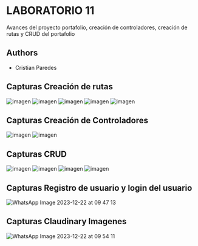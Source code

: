# LABORATORIO 11 

Avances del proyecto portafolio, creación de controladores, creación de rutas y CRUD del portafolio



## Authors

- Cristian Paredes


## Capturas Creación de rutas
![imagen](https://github.com/Ruizerick26/portafolio/assets/117743844/ebd8980f-333b-4524-9976-f935b709cf4f)
![imagen](https://github.com/Ruizerick26/portafolio/assets/117743844/f18fe31f-8d1f-4a44-ae22-ddf419f44826)
![imagen](https://github.com/Ruizerick26/portafolio/assets/117743844/81df21ff-436b-45ec-9a38-e44342ffd01b)
![imagen](https://github.com/Ruizerick26/portafolio/assets/117743844/8d7a3fd3-e61e-4134-b662-4a5a5b9c102c)
![imagen](https://github.com/Ruizerick26/portafolio/assets/117743844/6d5e5617-ebc2-4dfc-aa2a-a1b44fac8638)


## Capturas Creación de Controladores

![imagen](https://github.com/Ruizerick26/portafolio/assets/117743844/48c4e91d-41f9-40aa-a4e7-6efbcc378f55)
![imagen](https://github.com/Ruizerick26/portafolio/assets/117743844/d41dde66-67d5-4622-9bf7-d4e7f3d3108b)


## Capturas CRUD
![imagen](https://github.com/Ruizerick26/portafolio/assets/117743844/94d6da96-2109-4aec-8a4b-a28169f40d8f)
![imagen](https://github.com/Ruizerick26/portafolio/assets/117743844/4afba427-8812-48ed-9fc7-72f35b0abaf0)
![imagen](https://github.com/Ruizerick26/portafolio/assets/117743844/e8dd92ec-2f89-4514-a0d8-da1a6cfbeb47)
![imagen](https://github.com/Ruizerick26/portafolio/assets/117743844/ba6b6f2c-9b04-4f97-9315-3f8f054d647d)

## Capturas Registro de usuario y login del usuario
![WhatsApp Image 2023-12-22 at 09 47 13](https://github.com/Morales-Gilmar-Vladimir/Project1/assets/117743690/ca738912-171f-4d13-90e9-34dd727da9c7)

## Capturas Claudinary Imagenes
![WhatsApp Image 2023-12-22 at 09 54 11](https://github.com/Morales-Gilmar-Vladimir/Project1/assets/117743690/ece94aed-1ebb-4e81-a53e-98c052fda00f)

